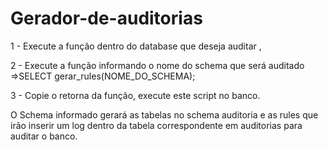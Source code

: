 # Gerador-de-auditorias
1 - Execute a função dentro do database que deseja auditar , 

2 - Execute a função informando o nome do schema que será auditado =>SELECT gerar_rules(NOME_DO_SCHEMA);

3 - Copie o retorna da função, execute este script no banco.



O Schema informado gerará as tabelas no schema auditoria e as rules que irão inserir um log dentro da tabela correspondente em auditorias para auditar o banco.
